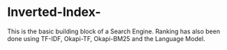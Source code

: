 # Inverted-Index-
This is the basic building block of a Search Engine. Ranking has also been done using TF-IDF, Okapi-TF, Okapi-BM25 and the Language Model.

